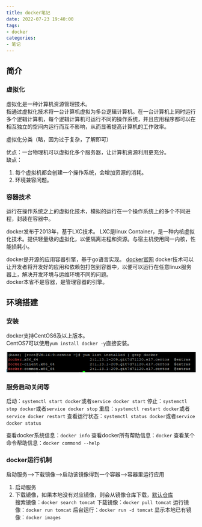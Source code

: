 ```yaml
---
title: docker笔记
date: 2022-07-23 19:40:00
tags:
- docker
categories:
- 笔记
---
```


## 简介

### 虚拟化

虚拟化是一种计算机资源管理技术。  
指通过虚拟化技术将一台计算机虚拟为多台逻辑计算机。在一台计算机上同时运行多个逻辑计算机，每个逻辑计算机可运行不同的操作系统，并且应用程序都可以在相互独立的空间内运行而互不影响，从而显著提高计算机的工作效率。  

虚拟化分类（略，因为过于复杂，了解即可）  

优点：一台物理机可以虚拟化多个服务器，让计算机资源利用更充分。  
缺点：
1. 每个虚拟机都会创建一个操作系统，会增加资源的消耗。
2. 环境兼容问题。  

### 容器技术

运行在操作系统之上的虚拟化技术，模拟的运行在一个操作系统上的多个不同进程，封装在容器中。  

docker发布于2013年，基于LXC技术。
LXC是linux Container，是一种内核虚拟化技术。提供轻量级的虚拟化，以便隔离进程和资源。与宿主机使用同一内核，性能损耗小。

docker是开源的应用容器引擎，基于go语言实现。
[docker官网](https://www.docker.com/)
docker技术可以让开发者将开发好的应用和依赖包打包到容器中，以便可以运行在任意linux服务器上，解决开发环境与运维环境不同的问题。  
docker本省不是容器，是管理容器的引擎。  

## 环境搭建

### 安装

docker支持CentOS6及以上版本。  
CentOS7可以使用`yum install docker -y`直接安装。  

![docker安装](../images/docker笔记/docker安装.png)

### 服务启动关闭等

启动：`systemctl start docker`或者`service docker start`
停止：`systemctl stop docker`或者`service docker stop`
重启：`systemctl restart docker`或者`service docker restart`
查看运行状态：`systemctl status docker`或者`service docker status`

查看docker系统信息：`docker info`
查看docker所有帮助信息：`docker`
查看某个命令帮助信息：`docker commond --help`

### docker运行机制

启动服务-->下载镜像-->启动该镜像得到一个容器-->容器里运行应用

1. 启动服务
2. 下载镜像，如果本地没有对应镜像，则会从镜像仓库下载，[默认仓库](https://hub.docker.com)  
搜索镜像：`docker search tomcat`
下载镜像：`docker pull tomcat`
运行镜像：`docker run tomcat` 后台运行：`docker run -d tomcat`
显示本地已有镜像：`docker images`





